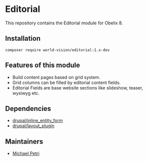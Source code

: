 Editorial
=========

This repository contains the Editorial module for Obelix 8.

Installation
------------

`composer require world-vision/editorial:1.x-dev`

Features of this module
-----------
 
* Build content pages based on grid system.
* Grid columns can be filled by editorial content fields.
* Editorial Fields are base website sections like slideshow, teaser, wysiwyg etc.


Dependencies
------------

* [drupal/inline_entity_form](http://www.drupal.org/project/inline_entity_form)
* [drupal/layout_plugin](http://www.drupal.org/project/layout_plugin)

Maintainers
-----------

* [Michael Petri](mailto:mpetri@artus.com)
